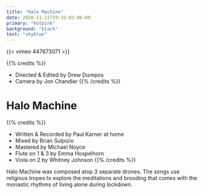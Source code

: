 ```yaml
---
title: "Halo Machine"
date: 2020-11-21T19:32:03-06:00
primary: "hotpink"
background: "black"
text: "skyblue"
---
```

{{< vimeo 447673071 >}}

{{% credits  %}}
- Directed & Edited by Drew Durepos
- Camera by Jon Chandler
{{% /credits %}}

# Halo Machine

{{% credits  %}}
- Written & Recorded by Paul Karner at home
- Mixed by Brian Sulpizio
- Mastered by Michael Noyce
- Flute on 1 & 3 by Emma Hospelhorn
- Viola on 2 by Whitney Johnson
{{% /credits  %}}

Halo Machine was composed atop 3 separate drones. The songs use religious tropes to explore the meditations and brooding that comes with the monastic rhythms of living alone during lockdown.
